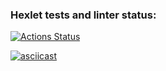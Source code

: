 ### Hexlet tests and linter status:
[![Actions Status](https://github.com/AtamanovYS/php-project-lvl2/workflows/hexlet-check/badge.svg)](https://github.com/AtamanovYS/php-project-lvl2/actions)

[![asciicast](https://asciinema.org/a/J3norZkc3c9Nqh7jULWnetLz6.svg)](https://asciinema.org/a/J3norZkc3c9Nqh7jULWnetLz6)